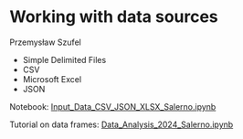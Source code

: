 # Working with data sources

Przemysław Szufel

- Simple Delimited Files
- CSV
- Microsoft Excel
- JSON

Notebook: [Input_Data_CSV_JSON_XLSX_Salerno.ipynb](Input_Data_CSV_JSON_XLSX_Salerno.ipynb)

Tutorial on data frames: [Data_Analysis_2024_Salerno.ipynb](Data_Analysis_2024_Salerno.ipynb)